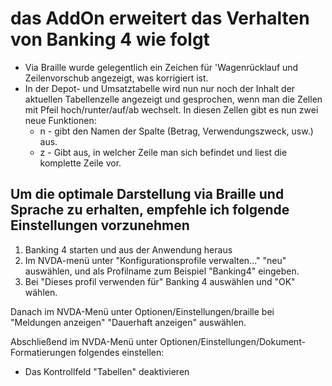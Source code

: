 # das AddOn erweitert das Verhalten von Banking 4 wie folgt

* Via Braille wurde gelegentlich ein Zeichen für 'Wagenrücklauf und Zeilenvorschub angezeigt, was korrigiert ist.
* In der Depot- und Umsatztabelle wird nun nur noch der Inhalt der aktuellen Tabellenzelle angezeigt und gesprochen, wenn man die Zellen mit Pfeil hoch/runter/auf/ab wechselt. In diesen Zellen gibt es nun zwei neue Funktionen:
  * n - gibt den Namen der Spalte (Betrag, Verwendungszweck, usw.) aus. 
  * z - Gibt aus, in welcher Zeile man sich befindet und liest die komplette Zeile vor.

## Um die optimale Darstellung via Braille und Sprache zu erhalten, empfehle ich folgende Einstellungen vorzunehmen

1. Banking 4 starten und aus der Anwendung heraus 
2. Im NVDA-menü unter "Konfigurationsprofile verwalten..." "neu" auswählen, und als Profilname zum Beispiel "Banking4" eingeben.
3. Bei "Dieses profil verwenden für" Banking 4 auswählen und "OK" wählen.

Danach im NVDA-Menü unter Optionen/Einstellungen/braille bei "Meldungen anzeigen" "Dauerhaft anzeigen" auswählen.

Abschließend im NVDA-Menü unter Optionen/Einstellungen/Dokument-Formatierungen folgendes einstellen:

* Das Kontrollfeld "Tabellen"  deaktivieren 
